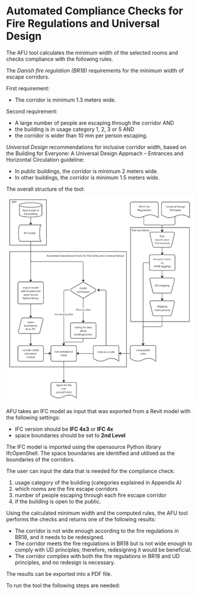 # Automated Compliance Checks for Fire Regulations and Universal Design
The AFU tool calculates the minimum width of the selected rooms and checks compliance with the following rules.

The *Danish fire regulation (BR18)* requirements for the minimum width of escape corridors. 

First requirement:
- The corridor is minimum 1.3 meters wide.

Second requirement:
- A large number of people are escaping through the corridor AND
- the building is in usage category 1, 2, 3 or 5 AND
- the corridor is wider than 10 mm per person escaping.

*Universal Design* recommendations for inclusive corridor width, based on the Building for Everyone: A Universal Design Approach – Entrances and Horizontal Circulation guideline:
- In public buildings, the corridor is minimum 2 meters wide.
- In other buildings, the corridor is minimum 1.5 meters wide.

The overall structure of the tool:

![The overall structure of the AFU tool](Structure_of_AFU_tool.jpg)

AFU takes an IFC model as input that was exported from a Revit model with the following settings: 
- IFC version should be **IFC 4x3** or **IFC 4x** 
- space boundaries should be set to **2nd Level**

The IFC model is imported using the opensource Python library IfcOpenShell. The space boundaries are identified and utilised as the boundaries of the corridors.

The user can input the data that is needed for the compliance check:
1. usage category of the building (categories explained in Appendix A)
2. which rooms are the fire escape corridors
3. number of people escaping through each fire escape corridor
4. if the building is open to the public.

Using the calculated minimum width and the computed rules, the AFU tool performs the checks
and returns one of the following results:

- The corridor is not wide enough according to the fire regulations in BR18, and it needs to
be redesigned.
- The corridor meets the fire regulations in BR18 but is not wide enough to comply with UD
principles; therefore, redesigning it would be beneficial.
- The corridor complies with both the fire regulations in BR18 and UD principles, and no
redesign is necessary.

The results can be exported into a PDF file.

To run the tool the following steps are needed: